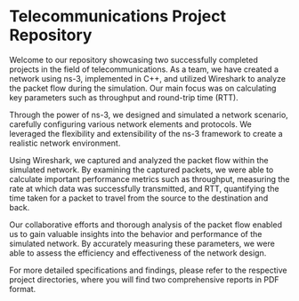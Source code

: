 # Telecommunications Project Repository

Welcome to our repository showcasing two successfully completed projects in the field of telecommunications. As a team, we have created a network using ns-3, implemented in C++, and utilized Wireshark to analyze the packet flow during the simulation. Our main focus was on calculating key parameters such as throughput and round-trip time (RTT).

Through the power of ns-3, we designed and simulated a network scenario, carefully configuring various network elements and protocols. We leveraged the flexibility and extensibility of the ns-3 framework to create a realistic network environment.

Using Wireshark, we captured and analyzed the packet flow within the simulated network. By examining the captured packets, we were able to calculate important performance metrics such as throughput, measuring the rate at which data was successfully transmitted, and RTT, quantifying the time taken for a packet to travel from the source to the destination and back.

Our collaborative efforts and thorough analysis of the packet flow enabled us to gain valuable insights into the behavior and performance of the simulated network. By accurately measuring these parameters, we were able to assess the efficiency and effectiveness of the network design.

For more detailed specifications and findings, please refer to the respective project directories, where you will find two comprehensive reports in PDF format.
